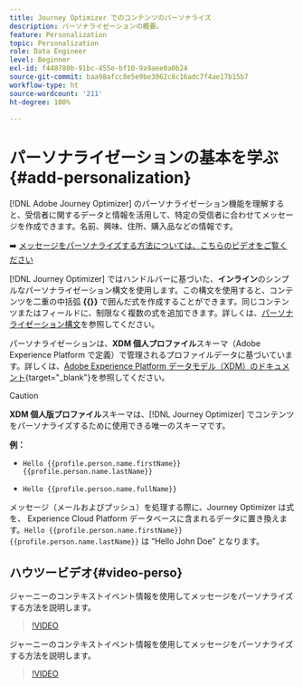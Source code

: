 ```yaml
---
title: Journey Optimizer でのコンテンツのパーソナライズ
description: パーソナライゼーションの概要。
feature: Personalization
topic: Personalization
role: Data Engineer
level: Beginner
exl-id: f448780b-91bc-455e-bf10-9a9aee0a0b24
source-git-commit: baa98afcc8e5e9be3062c8c16adc7f4ae17b15b7
workflow-type: ht
source-wordcount: '211'
ht-degree: 100%

---
```


# パーソナライゼーションの基本を学ぶ{#add-personalization}

[!DNL Adobe Journey Optimizer] のパーソナライゼーション機能を理解すると、受信者に関するデータと情報を活用して、特定の受信者に合わせてメッセージを作成できます。名前、興味、住所、購入品などの情報です。

➡️ [メッセージをパーソナライズする方法については、こちらのビデオをご覧ください](#video-perso)

[!DNL Journey Optimizer] ではハンドルバーに基づいた、**インライン**&#x200B;のシンプルなパーソナライゼーション構文を使用します。この構文を使用すると、コンテンツを二重の中括弧 **{{}}** で囲んだ式を作成することができます。同じコンテンツまたはフィールドに、制限なく複数の式を追加できます。詳しくは、[パーソナライゼーション構文](personalization-syntax.md)を参照してください。

パーソナライゼーションは、**XDM 個人プロファイル**&#x200B;スキーマ（Adobe Experience Platform で定義）で管理されるプロファイルデータに基づいています。詳しくは、[Adobe Experience Platform データモデル（XDM）のドキュメント](https://experienceleague.adobe.com/docs/experience-platform/xdm/home.html?lang=ja){target=&quot;_blank&quot;}を参照してください。

>[!CAUTION]
>**XDM 個人版プロファイル**&#x200B;スキーマは、[!DNL Journey Optimizer] でコンテンツをパーソナライズするために使用できる唯一のスキーマです。

**例：**

* `Hello {{profile.person.name.firstName}} {{profile.person.name.lastName}}`

* `Hello {{profile.person.name.fullName}}`

メッセージ（メールおよびプッシュ）を処理する際に、Journey Optimizer は式を、 Experience Cloud Platform データベースに含まれるデータに置き換えます。`Hello {{profile.person.name.firstName}} {{profile.person.name.lastName}}` は “Hello John Doe” となります。

## ハウツービデオ{#video-perso}

ジャーニーのコンテキストイベント情報を使用してメッセージをパーソナライズする方法を説明します。

>[!VIDEO](https://video.tv.adobe.com/v/334165?quality=12)

ジャーニーのコンテキストイベント情報を使用してメッセージをパーソナライズする方法を説明します。

>[!VIDEO](https://video.tv.adobe.com/v/334078?quality=12)

